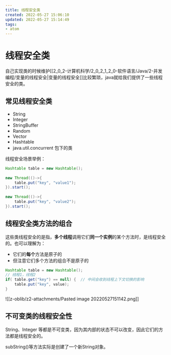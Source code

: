 ```yaml
---
title: 线程安全类
created: 2022-05-27 15:06:10
updated: 2022-05-27 15:14:49
tags: 
- atom
---
```

# 线程安全类

自己实现类的时候维护[[2_0_2-计算机科学/2_0_2_1_2_0-软件语言/Java/2-并发编程/变量的线程安全|变量的线程安全]]比较繁琐，java就给我们提供了一些线程安全的类。

## 常见线程安全类

- String
- Integer
- StringBuﬀer
- Random
- Vector
- Hashtable
- java.util.concurrent 包下的类

线程安全场景举例：
```java
Hashtable table = new Hashtable();
 
new Thread(()->{
    table.put("key", "value1");
}).start();
 
new Thread(()->{
    table.put("key", "value2");
}).start();
```

## 线程安全类方法的组合

这些类线程安全的是指，**多个线程**调用它们**同一个实例**的某个方法时，是线程安全的。也可以理解为：
- 它们的**每个**方法是原子的
- 但注意它们多个方法的组合不是原子的

```java
Hashtable table = new Hashtable();
// 线程1，线程2
if( table.get("key") == null) {  // 中间会收到线程上下文切换的影响
    table.put("key", value);
}
```

![[z-oblib/z2-attachments/Pasted image 20220527151142.png]]

## 不可变类的线程安全性

String、Integer 等都是不可变类，因为其内部的状态不可以改变，因此它们的方法都是线程安全的。

subString()等方法实际是创建了一个新String对象。

